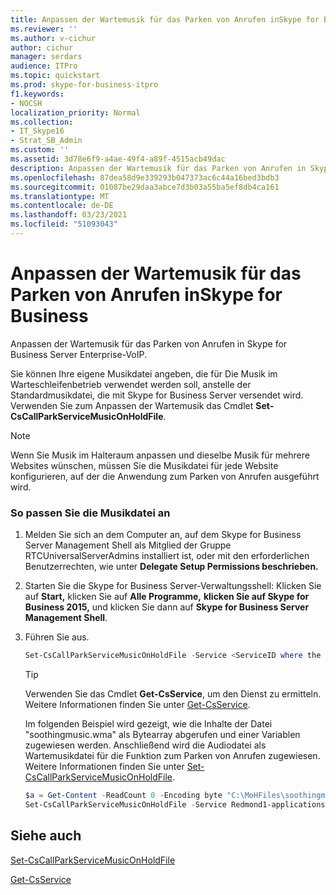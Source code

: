 ```yaml
---
title: Anpassen der Wartemusik für das Parken von Anrufen inSkype for Business
ms.reviewer: ''
ms.author: v-cichur
author: cichur
manager: serdars
audience: ITPro
ms.topic: quickstart
ms.prod: skype-for-business-itpro
f1.keywords:
- NOCSH
localization_priority: Normal
ms.collection:
- IT_Skype16
- Strat_SB_Admin
ms.custom: ''
ms.assetid: 3d78e6f9-a4ae-49f4-a89f-4515acb49dac
description: Anpassen der Wartemusik für das Parken von Anrufen in Skype for Business Server Enterprise-VoIP.
ms.openlocfilehash: 87dea58d9e339293b047373ac6c44a16bed3bdb3
ms.sourcegitcommit: 01087be29daa3abce7d3b03a55ba5ef8db4ca161
ms.translationtype: MT
ms.contentlocale: de-DE
ms.lasthandoff: 03/23/2021
ms.locfileid: "51093043"
---
```

# <a name="customize-call-park-music-on-hold-inskype-for-business"></a>Anpassen der Wartemusik für das Parken von Anrufen inSkype for Business
 
Anpassen der Wartemusik für das Parken von Anrufen in Skype for Business Server Enterprise-VoIP.
  
Sie können Ihre eigene Musikdatei angeben, die für Die Musik im Warteschleifenbetrieb verwendet werden soll, anstelle der Standardmusikdatei, die mit Skype for Business Server versendet wird. Verwenden Sie zum Anpassen der Wartemusik das Cmdlet **Set-CsCallParkServiceMusicOnHoldFile**.
  
> [!NOTE]
> Wenn Sie Musik im Halteraum anpassen und dieselbe Musik für mehrere Websites wünschen, müssen Sie die Musikdatei für jede Website konfigurieren, auf der die Anwendung zum Parken von Anrufen ausgeführt wird. 
  
### <a name="to-customize-the-music-file"></a>So passen Sie die Musikdatei an

1. Melden Sie sich an dem Computer an, auf dem Skype for Business Server Management Shell als Mitglied der Gruppe RTCUniversalServerAdmins installiert ist, oder mit den erforderlichen Benutzerrechten, wie unter **Delegate Setup Permissions beschrieben.**
    
2. Starten Sie die Skype for Business Server-Verwaltungsshell: Klicken Sie auf **Start,** klicken Sie auf **Alle Programme,** **klicken Sie auf Skype for Business 2015,** und klicken Sie dann auf **Skype for Business Server Management Shell**.
    
3. Führen Sie  aus.
    
   ```powershell
   Set-CsCallParkServiceMusicOnHoldFile -Service <ServiceID where the Call Park application resides> -Content <Byte >
   ```

    > [!TIP]
    > Verwenden Sie das Cmdlet **Get-CsService**, um den Dienst zu ermitteln. Weitere Informationen finden Sie unter [Get-CsService](/powershell/module/skype/get-csservice?view=skype-ps). 
  
    Im folgenden Beispiel wird gezeigt, wie die Inhalte der Datei "soothingmusic.wma" als Bytearray abgerufen und einer Variablen zugewiesen werden. Anschließend wird die Audiodatei als Wartemusikdatei für die Funktion zum Parken von Anrufen zugewiesen. Weitere Informationen finden Sie unter [Set-CsCallParkServiceMusicOnHoldFile](/powershell/module/skype/set-cscallparkservicemusiconholdfile?view=skype-ps).
    
   ```powershell
   $a = Get-Content -ReadCount 0 -Encoding byte "C:\MoHFiles\soothingmusic.wma"
   Set-CsCallParkServiceMusicOnHoldFile -Service Redmond1-applicationserver-1 -Content $a
   ```

## <a name="see-also"></a>Siehe auch

[Set-CsCallParkServiceMusicOnHoldFile](/powershell/module/skype/set-cscallparkservicemusiconholdfile?view=skype-ps)
  
[Get-CsService](/powershell/module/skype/get-csservice?view=skype-ps)